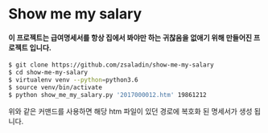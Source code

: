 # Show me my salary

#### 이 프로젝트는 급여명세서를 항상 집에서 봐야만 하는 귀찮음을 없애기 위해 만들어진 프로젝트 입니다.

```bash
$ git clone https://github.com/zsaladin/show-me-my-salary
$ cd show-me-my-salary
$ virtualenv venv --python=python3.6
$ source venv/bin/activate
$ python show_me_my_salary.py '2017000012.htm' 19861212
```

위와 같은 커맨드를 사용하면 해당 htm 파일이 있던 경로에 복호화 된 명세서가 생성 됩니다.
